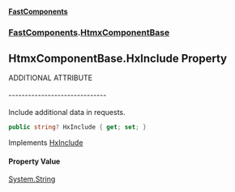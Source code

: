 #### [FastComponents](FastComponents.md 'FastComponents')
### [FastComponents](FastComponents.md 'FastComponents').[HtmxComponentBase](FastComponents.HtmxComponentBase.md 'FastComponents.HtmxComponentBase')

## HtmxComponentBase.HxInclude Property

ADDITIONAL ATTRIBUTE<br/>  
------------------------------<br/>  
Include additional data in requests.

```csharp
public string? HxInclude { get; set; }
```

Implements [HxInclude](FastComponents.IHxAdditionalAttributes.HxInclude.md 'FastComponents.IHxAdditionalAttributes.HxInclude')

#### Property Value
[System.String](https://docs.microsoft.com/en-us/dotnet/api/System.String 'System.String')